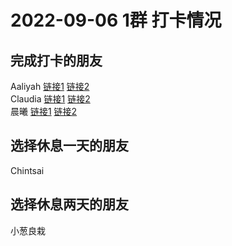 # 2022-09-06 1群 打卡情况
## 完成打卡的朋友
Aaliyah [链接1](http://mmbiz.qpic.cn/mmbiz_jpg/aBaDwGIjEcHQjicKxVPsAonq4ht6HCzxJWPYHfYDgdt5fpKq1SmDtOTBSTV06icUrOH9kJl6akEs4NLkNtYSfiarA/0) [链接2](http://mmbiz.qpic.cn/mmbiz_jpg/aBaDwGIjEcHQjicKxVPsAonq4ht6HCzxJaZpzsH7iaZEWN5RVCt57Yyk0vn2a4ZaMg78VPl22BrlvicicY2obTlAAg/0) <br>Claudia [链接1](http://mmbiz.qpic.cn/mmbiz_jpg/EqM704vBbWCZ3WbmFkrQWgBnta7iczUydIFzLuVlRUS0DkQyveiarmHeBLRqeDPVvXkut7QD0KlG12hP3RHKZ0icQ/0) [链接2](http://mmbiz.qpic.cn/mmbiz_jpg/EqM704vBbWCZ3WbmFkrQWgBnta7iczUydzial2HDLAobD5uNgSssQogSxArbPCZLmC7nibNNasT0D9hlKNWicuypXg/0) <br>晨曦 [链接1](http://mmbiz.qpic.cn/mmbiz_jpg/4rYayDxu0jWHEqYAeXyv6MyzXFnDiaickS4XZ2eXNWk88p8RHwZ1E251WsntWuFphcIDMvATicpvd2SOxCL79QCnQ/0) [链接2](http://mmbiz.qpic.cn/mmbiz_jpg/4rYayDxu0jWHEqYAeXyv6MyzXFnDiaickSTYXnBCPlQichoDoULXRIKTz2M5YSLde2d1jrhYmcryEmv1wJxjuc2Kg/0) <br>
## 选择休息一天的朋友
Chintsai

## 选择休息两天的朋友
小葱良栽

